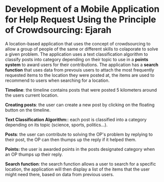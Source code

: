 # Development of a Mobile Application for Help Request Using the Principle of Crowdsourcing: Ejarah
A location-based application that uses the concept of crowdsourcing to allow a group of people of the same or different skills to colaporate to solve a given problem. The application uses a text classification algorithm to classify posts into category depending on their topic to use in a **points system** to award users for their contributions. The application has a **search function** that uses data from prevouis users to attach the most frequently requested items to the location they were posted at, the items are used to recommend to users when searching for a location.

**Timeline**: the timeline contains posts that were posted 5 kilometers around the users current location.

**Creating posts**: the user can create a new post by clicking on the floating button on the timeline. 

**Text Classification Algorithm:**: each post is classified into a category depending on its topic (science, sports, politics...).

**Posts**: the user can contribute to solving the OP's problem by replying to their post, the OP can then thumps up the reply if it helped them.

**Points:** the user is awarded points in the posts designated category when an OP thumps up their reply.

**Search function**: the search function allows a user to search for a specific location, the application will then display a list of the items that the user might need there, based on data from previous users.

